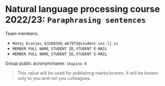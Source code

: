 # Natural language processing course 2022/23: `Paraphrasing sentences`

Team members:
 * `Matej Kranjec`, `63200340`, `mk7972@student.uni-lj.si`
 * `MEMBER FULL NAME`, `STUDENT ID`, `STUDENT E-MAIL`
 * `MEMBER FULL NAME`, `STUDENT ID`, `STUDENT E-MAIL`
 
Group public acronym/name: `skupina 8`
 > This value will be used for publishing marks/scores. It will be known only to you and not you colleagues.
